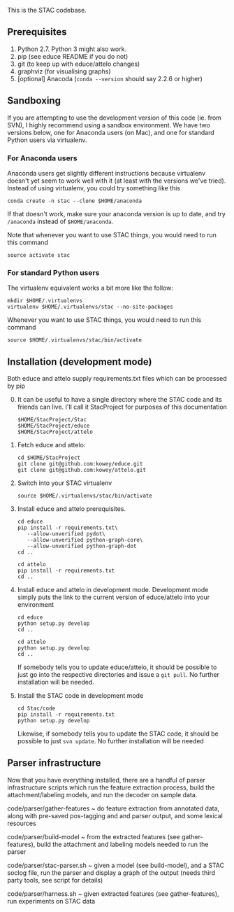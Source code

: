 This is the STAC codebase.

## Prerequisites

1. Python 2.7. Python 3 might also work.
2. pip (see educe README if you do not)
3. git (to keep up with educe/attelo changes)
4. graphviz (for visualising graphs)
5. [optional] Anacoda (`conda --version` should say 2.2.6 or higher)

## Sandboxing

If you are attempting to use the development version of this code
(ie. from SVN), I highly recommend using a sandbox environment.
We have two versions below, one for Anaconda users (on Mac),
and one for standard Python users via virtualenv.

### For Anaconda users

Anaconda users get slightly different instructions because virtualenv
doesn't yet seem to work well with it (at least with the versions we've
tried). Instead of using virtualenv, you could try something like this

    conda create -n stac --clone $HOME/anaconda

If that doesn't work, make sure your anaconda version is up to date,
and try `/anaconda` instead of `$HOME/anaconda`.

Note that whenever you want to use STAC things, you would need to run
this command

    source activate stac

### For standard Python users

The virtualenv equivalent works a bit more like the follow:

    mkdir $HOME/.virtualenvs
    virtualenv $HOME/.virtualenvs/stac --no-site-packages

Whenever you want to use STAC things, you would need to run this
command

    source $HOME/.virtualenvs/stac/bin/activate

## Installation (development mode)

Both educe and attelo supply requirements.txt files which can be
processed by pip

0. It can be useful to have a single directory where the STAC code
   and its friends can live. I'll call it StacProject for purposes
   of this documentation

       $HOME/StacProject/Stac
       $HOME/StacProject/educe
       $HOME/StacProject/attelo

1. Fetch educe and attelo:

       cd $HOME/StacProject
       git clone git@github.com:kowey/educe.git
       git clone git@github.com:kowey/attelo.git

2. Switch into your STAC virtualenv

       source $HOME/.virtualenvs/stac/bin/activate

3. Install educe and attelo prerequisites.

       cd educe
       pip install -r requirements.txt\
          --allow-unverified pydot\
          --allow-unverified python-graph-core\
          --allow-unverified python-graph-dot
       cd ..

       cd attelo
       pip install -r requirements.txt
       cd ..


4. Install educe and attelo in development mode. Development mode
   simply puts the link to the current version of educe/attelo into
   your environment

       cd educe
       python setup.py develop
       cd ..

       cd attelo
       python setup.py develop
       cd ..

   If somebody tells you to update educe/attelo, it should be
   possible to just go into the respective directories and
   issue a `git pull`. No further installation will be needed.

5. Install the STAC code in development mode

       cd Stac/code
       pip install -r requirements.txt
       python setup.py develop

   Likewise, if somebody tells you to update the STAC code, it
   should be possible to just `svn update`.  No further
   installation will be needed

## Parser infrastructure

Now that you have everything installed, there are a handful of parser
infrastructure scripts which run the feature extraction process, build
the attachment/labeling models, and run the decoder on sample data.

code/parser/gather-features
~ do feature extraction from annotated data, along with pre-saved
  pos-tagging and and parser output, and some lexical resources

code/parser/build-model
~ from the extracted features (see gather-features), build the
  attachment and labeling models needed to run the parser

code/parser/stac-parser.sh
~ given a model (see build-model), and a STAC soclog file, run the
  parser and display a graph of the output (needs third party
  tools, see script for details)

code/parser/harness.sh
~ given extracted features (see gather-features), run experiments on
  STAC data
